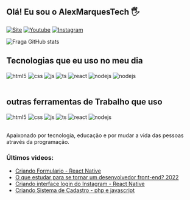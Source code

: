 ## Olá! Eu sou o AlexMarquesTech 🖐️

[![Site](https://img.shields.io/website?label=Alexmarquestech.com&style=for-the-badge&url=https://alexmarquestech.com.br/)](https://alexmarquestech.com.br)
[![Youtube](https://img.shields.io/badge/YouTube-FF0000?style=for-the-badge&logo=youtube&logoColor=white)](https://www.youtube.com/c/AlexMarquesTech)
[![Instagram](https://img.shields.io/badge/Instagram-E4405F?style=for-the-badge&logo=instagram&logoColor=white)](https://instagram.com/alexmarquestech)


![Fraga GitHub stats](https://github-readme-stats.vercel.app/api?username=AlexMasrquesTech&show_icons=true&theme=dracula&count_private=true)

## Tecnologias que eu uso no meu dia

<div style="display: inline_block">
  <img align="center" alt="html5" src="https://img.shields.io/badge/HTML5-E34F26?style=for-the-badge&logo=html5&logoColor=white" />
  <img align="center" alt="css" src="https://img.shields.io/badge/CSS3-1572B6?style=for-the-badge&logo=css3&logoColor=white" />
  <img align="center" alt="js" src="https://img.shields.io/badge/JavaScript-F7DF1E?style=for-the-badge&logo=javascript&logoColor=black" />
  <img align="center" alt="ts" src="https://img.shields.io/badge/TypeScript-007ACC?style=for-the-badge&logo=typescript&logoColor=white" />
  <img align="center" alt="react" src="https://img.shields.io/badge/React-20232A?style=for-the-badge&logo=react&logoColor=61DAFB" />
  <img align="center" alt="nodejs" src="https://img.shields.io/badge/Node.js-43853D?style=for-the-badge&logo=node.js&logoColor=white" />
    <img align="center" alt="nodejs" src="https://img.shields.io/badge/PHP-777BB4?style=for-the-badge&logo=php&logoColor=white" />
</div><br/>

## outras ferramentas de Trabalho que uso

<div style="display: inline_block">
  <img align="center" alt="html5" src="https://img.shields.io/badge/Google_Cloud-4285F4?style=for-the-badge&logo=google-cloud&logoColor=white" />
  <img align="center" alt="css" src="https://img.shields.io/badge/Microsoft_Excel-217346?style=for-the-badge&logo=microsoft-excel&logoColor=white" />
  <img align="center" alt="js" src="https://img.shields.io/badge/Amazon_AWS-FF9900?style=for-the-badge&logo=amazonaws&logoColor=white" />
  <img align="center" alt="ts" src="https://img.shields.io/badge/MySQL-005C84?style=for-the-badge&logo=mysql&logoColor=white" />
  <img align="center" alt="react" src="https://img.shields.io/badge/SQLite-07405E?style=for-the-badge&logo=sqlite&logoColor=white" />
  <img align="center" alt="nodejs" src="https://aleen42.github.io/badges/src/dreamweaver.svg" />

</div><br/>

Apaixonado por tecnologia, educação e por mudar a vida das pessoas através da programação.

### Últimos videos:
- [Criando Formulario - React Native](https://youtu.be/)<br/>
- [O que estudar para se tornar um desenvolvedor front-end? 2022](https://youtu.be/)<br/>
- [Criando interface login do Instagram - React Native](https://youtu.be/)<br/>
- [Criando Sistema de Cadastro - php e javascript](https://youtu.be/)<br/>

##

